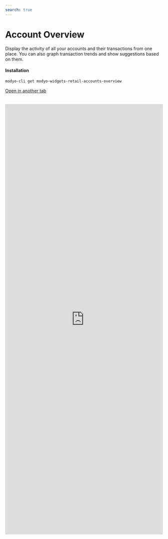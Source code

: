 ```yaml
---
search: true
---
```


# Account Overview

Display the activity of all your accounts and their transactions from one place. You can also graph transaction trends and show suggestions based on them.

#### Installation

```bash
modyo-cli get modyo-widgets-retail-accounts-overview
```

[Open in another tab](https://widgets.modyo.com/retail/account-overview)

<iframe id="widgetFrame" src="https://widgets.modyo.com/retail/account-overview" width="100%" frameborder="0" style="min-height:1376px;overflow:auto;margin-top:20px;margin-bottom:20px;"/>

| Feature | Description |
| ------------- | ----------- |
|Activity| Shows the latest transactions for all accounts, the current budget, account trends, and shortcuts. You can break down the activity by the following dates: **1 year, 1 month, 1 week, or custom dates**|
|Latest transactions| Displays the transactions linked to this account. It also includes a search box to filter by transfer name and amount. |
|Trends| View the summary of all accounts or disappear an account by clicking on the 'eye' icon. A (=), (+), or (-) icon appears depending on whether there is a trend in the account balance. Clicking on the (>) icon takes you to the Account Details section.|
|Insights| Suggest or inform users by displaying Insights depending on different widget variables. You can display a message or add a button to navigate to another location. (E.g. Receive 3% cashback using our Dynamic Card.) |
|Shortcuts| Provides a quick action for users to perform this task.|
|Account details| Displays the latest transactions for this account as in Activity. The Expenses button displays account expenses broken down by type.|

